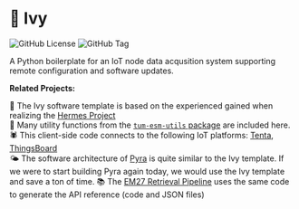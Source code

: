 # 🌱 Ivy

<img alt="GitHub License" src="https://img.shields.io/github/license/tum-esm/ivy?style=flat&label=License&labelColor=%230f172a&color=%23fef08a" className="inline p-0 m-px mt-6"/> <img alt="GitHub Tag" src="https://img.shields.io/github/v/tag/tum-esm/ivy?sort=semver&style=flat&label=Latest%20Template%20Version&color=%23fef08a&cacheSeconds=60&labelColor=%230f172a" className="inline p-0 m-px mt-6"/>

A Python boilerplate for an IoT node data acqusition system supporting remote configuration and software updates.

**Related Projects:**

🪽 The Ivy software template is based on the experienced gained when realizing the [Hermes Project](https://github.com/tum-esm/hermes)<br/>
🔨 Many utility functions from the [`tum-esm-utils` package](https://github.com/tum-esm/utils) are included here.<br/>
🕷️ This client-side code connects to the following IoT platforms: [Tenta](https://github.com/iterize/tenta), [ThingsBoard](https://thingsboard.io/)<br/>
🌤️ The software architecture of [Pyra](https://github.com/tum-esm/pyra) is quite similar to the Ivy template. If we were to start building Pyra again today, we would use the Ivy template and save a ton of time.
📚 The [EM27 Retrieval Pipeline](https://github.com/tum-esm/em27-retrieval-pipeline) uses the same code to generate the API reference (code and JSON files)
